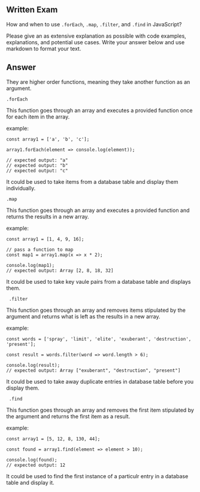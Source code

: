 ## Written Exam

How and when to use `.forEach`, `.map`, `.filter`, and `.find` in JavaScript?

Please give an as extensive explanation as possible with code examples, explanations, and potential use cases. Write your answer below and use markdown to format your text.

## Answer

They are higher order functions, meaning they take another function as an argument.

``` .forEach ```

This function goes through an array and executes a provided function once for each item in the array. 

example:
``` 
const array1 = ['a', 'b', 'c'];

array1.forEach(element => console.log(element));

// expected output: "a"
// expected output: "b"
// expected output: "c"
```
It could be used to take items from a database table and display them individually.

``` .map ```

This function goes through an array and executes a provided function and returns the results in a new array. 

example:
``` 
const array1 = [1, 4, 9, 16];

// pass a function to map
const map1 = array1.map(x => x * 2);

console.log(map1);
// expected output: Array [2, 8, 18, 32]

```
It could be used to take key vaule pairs from a database table and displays them.

``` .filter```

This function goes through an array and removes items stipulated by the argument and returns what is left as the results in a new array. 

example:
``` 
const words = ['spray', 'limit', 'elite', 'exuberant', 'destruction', 'present'];

const result = words.filter(word => word.length > 6);

console.log(result);
// expected output: Array ["exuberant", "destruction", "present"]

```
It could be used to take away duplicate entries in database table before you display them.

``` .find```

This function goes through an array and removes the first item stipulated by the argument and returns the first item as a result. 

example:
``` 
const array1 = [5, 12, 8, 130, 44];

const found = array1.find(element => element > 10);

console.log(found);
// expected output: 12

```
It could be used to find the first instance of a particulr entry in a database table and display it.



